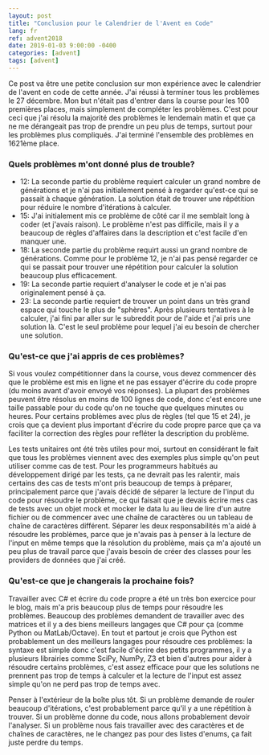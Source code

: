 ```yaml
---
layout: post
title: "Conclusion pour le Calendrier de l'Avent en Code"
lang: fr
ref: advent2018
date: 2019-01-03 9:00:00 -0400
categories: [advent]
tags: [advent]
---
```

Ce post va être une petite conclusion sur mon expérience avec le calendrier de l'avent en code de cette année. J'ai réussi à terminer tous les problèmes le 27 décembre. Mon but n'était pas d'entrer dans la course pour les 100 premières places, mais simplement de compléter les problèmes. C'est pour ceci que j'ai résolu la majorité des problèmes le lendemain matin et que ça ne me dérangeait pas trop de prendre un peu plus de temps, surtout pour les problèmes plus compliqués. J'ai terminé l'ensemble des problèmes en 1621ème place.

### Quels problèmes m'ont donné plus de trouble?
- 12: La seconde partie du problème requiert calculer un grand nombre de générations et je n'ai pas initialement pensé à regarder qu'est-ce qui se passait à chaque génération. La solution était de trouver une répétition pour réduire le nombre d'itérations à calculer.
- 15: J'ai initialement mis ce problème de côté car il me semblait long à coder (et j'avais raison). Le problème n'est pas difficile, mais il y a beaucoup de règles d'affaires dans la description et c'est facile d'en manquer une.
- 18: La seconde partie du problème requirt aussi un grand nombre de générations. Comme pour le problème 12, je n'ai pas pensé regarder ce qui se passait pour trouver une répétition pour calculer la solution beaucoup plus efficacement.
- 19: La seconde partie requiert d'analyser le code et je n'ai pas originalement pensé à ça.
- 23: La seconde partie requiert de trouver un point dans un très grand espace qui touche le plus de "sphères". Après plusieurs tentatives à le calculer, j'ai fini par aller sur le subreddit pour de l'aide et j'ai pris une solution là. C'est le seul problème pour lequel j'ai eu besoin de chercher une solution.

### Qu'est-ce que j'ai appris de ces problèmes?
Si vous voulez compétitionner dans la course, vous devez commencer dès que le problème est mis en ligne et ne pas essayer d'écrire du code propre (du moins avant d'avoir envoyé vos réponses). La plupart des problèmes peuvent être résolus en moins de 100 lignes de code, donc c'est encore une taille passable pour du code qu'on ne touche que quelques minutes ou heures. Pour certains problèmes avec plus de règles (tel que 15 et 24), je crois que ça devient plus important d'écrire du code propre parce que ça va faciliter la correction des règles pour refléter la description du problème.

Les tests unitaires ont été très utiles pour moi, surtout en considérant le fait que tous les problèmes viennent avec des exemples plus simple qu'on peut utiliser comme cas de test. Pour les programmeurs habitués au développement dirigé par les tests, ça ne devrait pas les ralentir, mais certains des cas de tests m'ont pris beaucoup de temps à préparer, principalement parce que j'avais décidé de séparer la lecture de l'input du code pour résoudre le problème, ce qui faisait que je devais écrire mes cas de tests avec un objet mock et mocker le data lu au lieu de lire d'un autre fichier ou de commencer avec une chaîne de caractères ou un tableau de chaîne de caractères différent. Séparer les deux responsabilités m'a aidé à résoudre les problèmes, parce que je n'avais pas à penser à la lecture de l'input en même temps que la résolution du problème, mais ça m'a ajouté un peu plus de travail parce que j'avais besoin de créer des classes pour les providers de données que j'ai créé.

### Qu'est-ce que je changerais la prochaine fois?
Travailler avec C# et écrire du code propre a été un très bon exercice pour le blog, mais m'a pris beaucoup plus de temps pour résoudre les problèmes. Beaucoup des problèmes demandent de travailler avec des matrices et il y a des biens meilleurs langages que C# pour ça (comme Python ou MatLab/Octave). En tout et partout je crois que Python est probablement un des meilleurs langages pour résoudre ces problèmes: la syntaxe est simple donc c'est facile d'écrire des petits programmes, il y a plusieurs librairies comme SciPy, NumPy, Z3 et bien d'autres pour aider à résoudre certains problèmes, c'est assez efficace pour que les solutions ne prennent pas trop de temps à calculer et la lecture de l'input est assez simple qu'on ne perd pas trop de temps avec.

Penser à l'extérieur de la boîte plus tôt. Si un problème demande de rouler beaucoup d'itérations, c'est probablement parce qu'il y a une répétition à trouver. Si un problème donne du code, nous allons probablement devoir l'analyser. Si un problème nous fais travailler avec des caractères et de chaînes de caractères, ne le changez pas pour des listes d'enums, ça fait juste perdre du temps.
